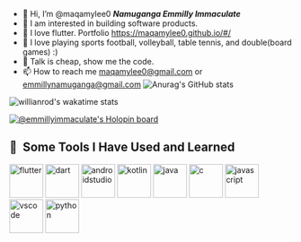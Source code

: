

- 👋 Hi, I’m @maqamylee0 ***Namuganga Emmilly Immaculate*** 
- 👀 I am interested in building software products. 
- 🌱 I love flutter. Portfolio https://maqamylee0.github.io/#/
- 💞️ I love playing sports football, volleyball, table tennis, and double(board games) :)
- 🚀 Talk is cheap, show me the code.
- 📫 How to reach me maqamylee0@gmail.com or emmillynamuganga@gmail.com
![Anurag's GitHub stats](https://github-readme-stats.vercel.app/api?username=maqamylee0&show_icons=true&theme=radical)

![willianrod's wakatime stats](https://github-readme-stats.vercel.app/api/wakatime?username=maqamylee&v=2 )

<!-- ![Top Languages Card](https://github-readme-stats.vercel.app/api/top-langs/?username=maqamylee0&layout=compact)
 -->
[![@emmillyimmaculate's Holopin board](https://holopin.me/emmillyimmaculate)](https://holopin.io/@emmillyimmaculate)
<h2> 🚀 &nbsp;Some Tools I Have Used and Learned</h2>
<p align="left">
<img src="https://cdn.jsdelivr.net/gh/devicons/devicon/icons/flutter/flutter-original.svg" alt="flutter" width="60" height="60"/>
<img src="https://cdn.jsdelivr.net/gh/devicons/devicon/icons/dart/dart-original.svg" alt="dart" width="60" height="60"/>
<img src="https://cdn.jsdelivr.net/gh/devicons/devicon/icons/androidstudio/androidstudio-original.svg" alt="androidstudio" width="60" height="60"/>
<img src="https://cdn.jsdelivr.net/gh/devicons/devicon/icons/kotlin/kotlin-original.svg" alt="kotlin" width="60" height="60"/>
<img src="https://cdn.jsdelivr.net/gh/devicons/devicon/icons/java/java-original.svg" alt="java" width="60" height="60"/>
<img src="https://cdn.jsdelivr.net/gh/devicons/devicon/icons/c/c-original.svg" alt="c" width="60" height="60"/>
<img src="https://cdn.jsdelivr.net/gh/devicons/devicon/icons/javascript/javascript-original.svg" alt="javascript" width="60" height="60"/>
<img src="https://cdn.jsdelivr.net/gh/devicons/devicon/icons/vscode/vscode-original.svg" alt="vscode" width="60" height="60"/>
<img src="https://cdn.jsdelivr.net/gh/devicons/devicon/icons/python/python-original.svg" alt="python" width="60" height="60"/>






</p>

<!--   <a href="https://app.daily.dev/DailyDevTips"><img src="https://github.com/maqamylee0/maqamylee0/blob/main/devcard.svg" width="400" alt="Emmilly's Dev Card"/></a> -->
<!--   ![<Badge Name>](https://img.shields.io/badge/<Badge Text>-<Background Color>?style=for-the-badge&logo=<Icon Name>&logoColor=<Logo Color>)
 -->
<!---
maqamylee0/maqamylee0 is a ✨ special ✨ repository because its `README.md` (this file) appears on your GitHub profile.
You can click the Preview link to take a look at your changes.
--->

